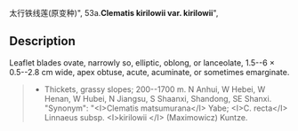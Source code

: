 太行铁线莲(原变种)",
53a.**Clematis kirilowii var. kirilowii**",

## Description
Leaflet blades ovate, narrowly so, elliptic, oblong, or lanceolate, 1.5--6 × 0.5--2.8 cm wide, apex obtuse, acute, acuminate, or sometimes emarginate.

> * Thickets, grassy slopes; 200--1700 m. N Anhui, W Hebei, W Henan, W Hubei, N Jiangsu, S Shaanxi, Shandong, SE Shanxi.
  "Synonym": "&lt;I&gt;Clematis matsumurana&lt;/I&gt; Yabe; &lt;I&gt;C. recta&lt;/I&gt; Linnaeus subsp. &lt;I&gt;kirilowii &lt;/I&gt; (Maximowicz) Kuntze.
